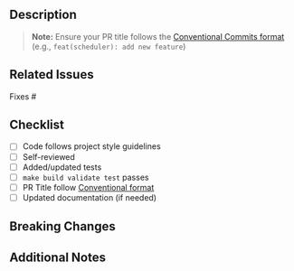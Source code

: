 ## Description

<!-- What does this PR do and why? -->

> **Note:** Ensure your PR title follows the [Conventional Commits format](../CONTRIBUTING.md#pr-title-guidelines) (e.g., `feat(scheduler): add new feature`)

## Related Issues

Fixes #

<!-- Add any relevant test output or configuration details -->

## Checklist

- [ ] Code follows project style guidelines
- [ ] Self-reviewed
- [ ] Added/updated tests
- [ ] `make build validate test` passes
- [ ] PR Title follow [Conventional format](../CONTRIBUTING.md#pr-title-guidelines)
- [ ] Updated documentation (if needed)

## Breaking Changes

<!-- If yes, describe what changes and how to migrate -->

## Additional Notes

<!-- Screenshots, performance/security considerations, reviewer guidance, etc. -->
